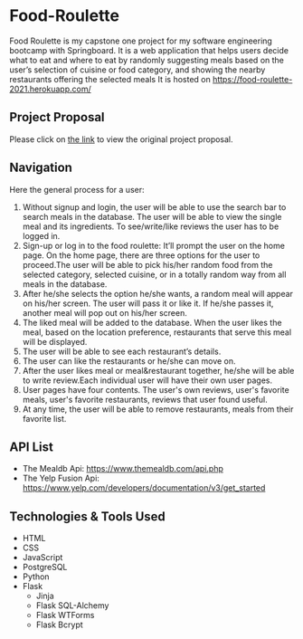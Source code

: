 # Food-Roulette

Food Roulette is my capstone one project for my software engineering bootcamp with Springboard. It is a web application that helps users decide what to eat and where to eat by randomly suggesting meals based on the user’s selection of cuisine or food category, and showing the nearby restaurants offering the selected meals It is hosted on https://food-roulette-2021.herokuapp.com/

## Project Proposal

Please click on [the link](https://github.com/murata2021/Food-Roulette/blob/main/project-proposal.md "Title") to view the original project proposal.

## Navigation
Here the general process for a user:

1. Without signup and login, the user will be able to use the search bar to search meals in the database. The user will be able to view the single meal and its ingredients. To see/write/like reviews the user has to be logged in.
2. Sign-up or log in to the food roulette: It’ll prompt the user on the home page. On the home page, there are three options for the user to proceed.The user will be able to pick his/her random food from the selected category, selected cuisine, or in a totally random way from all meals in the database. 
3. After he/she selects the option he/she wants, a random meal will appear on his/her screen. The user will pass it or like it. If he/she passes it, another meal will pop out on his/her screen.
4. The liked meal will be added to the database. When the user likes the meal, based on the location preference, restaurants that serve this meal will be displayed.
5. The user will be able to see each restaurant’s details.
6. The user can like the restaurants or he/she can move on.
7. After the user likes meal or meal&restaurant together, he/she will be able to write review.Each individual user will have their own user pages.
8. User pages have four contents. The user's own reviews, user's favorite meals, user's favorite restaurants, reviews that user found useful.
9. At any time, the user will be able to remove restaurants, meals from their favorite list.

## API List

- The Mealdb Api: https://www.themealdb.com/api.php
- The Yelp Fusion Api: https://www.yelp.com/developers/documentation/v3/get_started

## Technologies & Tools Used

- HTML
- CSS
- JavaScript
- PostgreSQL
- Python
- Flask 
   * Jinja
   * Flask SQL-Alchemy
   * Flask WTForms
   * Flask Bcrypt 
